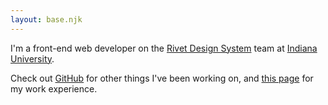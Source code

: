 ```yaml
---
layout: base.njk
---
```


I'm a front-end web developer on the [Rivet Design System](https://github.com/indiana-university/rivet-source/) team at [Indiana University](https://indiana.edu/).

Check out [GitHub](https://github.com/zttodd/) for other things I've been working on, and [this page](work/index.html) for my work experience.